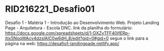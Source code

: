 # RID216221_Desafio01
Desafio 1 - Matéria 1 - Introdução ao Desenvolvimento Web. Projeto Landing Page - Arquitetura - Escola DNC.
link da planilha do formulário: https://docs.google.com/spreadsheets/d/1-DXZyTFF40jfERp-jtix5NoqWAcv4dzsIAlC0w6dH_8/edit?gid=0#gid=0
segue o link para a página na web: https://desafio1-landingpade.netlify.app/
